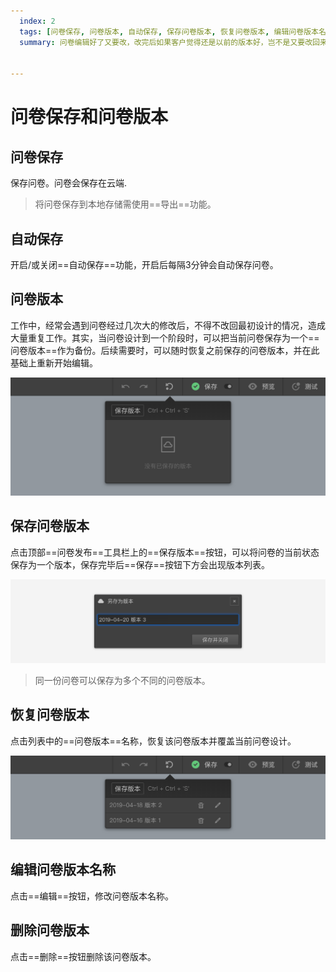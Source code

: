 ```yaml
---
  index: 2
  tags: [问卷保存, 问卷版本, 自动保存, 保存问卷版本, 恢复问卷版本, 编辑问卷版本名称, 删除问卷版本, 问卷发布工具栏, 问卷编辑器操作界面]
  summary: 问卷编辑好了又要改，改完后如果客户觉得还是以前的版本好，岂不是又要改回来？别慌，保存问卷版本，随时回退到重要的里程碑。


---
```







# 问卷保存和问卷版本

## 问卷保存

保存问卷。问卷会保存在云端.

> 将问卷保存到本地存储需使用==导出==功能。

## 自动保存

开启/或关闭==自动保存==功能，开启后每隔3分钟会自动保存问卷。

## 问卷版本

工作中，经常会遇到问卷经过几次大的修改后，不得不改回最初设计的情况，造成大量重复工作。其实，当问卷设计到一个阶段时，可以把当前问卷保存为一个==问卷版本==作为备份。后续需要时，可以随时恢复之前保存的问卷版本，并在此基础上重新开始编辑。

<img src='../assets/06publish/02versionAndAutosave/normal.png'>

## 保存问卷版本

点击顶部==问卷发布==工具栏上的==保存版本==按钮，可以将问卷的当前状态保存为一个版本，保存完毕后==保存==按钮下方会出现版本列表。

<img src='../assets/06publish/02versionAndAutosave/popup.png'>

> 同一份问卷可以保存为多个不同的问卷版本。

## 恢复问卷版本

点击列表中的==问卷版本==名称，恢复该问卷版本并覆盖当前问卷设计。

<img src='../assets/06publish/02versionAndAutosave/saved.png'>

## 编辑问卷版本名称

点击==编辑==按钮，修改问卷版本名称。

## 删除问卷版本

点击==删除==按钮删除该问卷版本。
